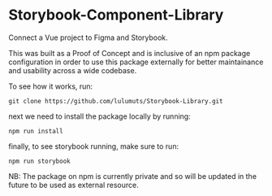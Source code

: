 # Storybook-Component-Library

Connect a Vue project to Figma and Storybook.

This was built as a Proof of Concept and is inclusive of an npm package configuration in order to use this package externally for better maintainance and usability across a wide codebase.

To see how it works, run:

```
git clone https://github.com/lulumuts/Storybook-Library.git

```

next we need to install the package locally by running:

```
npm run install

```

finally, to see storybook running, make sure to run:

```
npm run storybook

```

NB: The package on npm is currently private and so will be updated in the future to be used as external resource.
